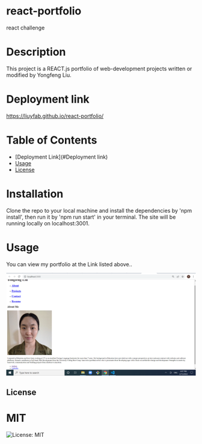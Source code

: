 # react-portfolio
react challenge

# Description
This project is a REACT.js portfolio of web-development projects written or modified by Yongfeng Liu.

# Deployment link
 https://liuyfab.github.io/react-portfolio/

# Table of Contents
* [Deployment Link](#Deployment link)
* [Usage](#usage)
* [License](#license)

# Installation
Clone the repo to your local machine and install the dependencies by 'npm install', then run it by 'npm run start' in your terminal. The site will be running locally on localhost:3001.

# Usage
You can view my portfolio at the Link listed above..

![Landing Page](https://github.com/liuyfab/react-portfolio/blob/main/src/assets/Screenshot.png?raw=true)

## License
  # MIT
  ![License: MIT](https://img.shields.io/badge/License-MIT-yellow.svg)


